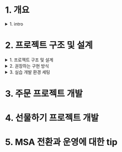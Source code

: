 
# 1. 개요

<details> <summary> 1. intro </summary>

## 1. intro



</details>

# 2. 프로젝트 구조 및 설계

<details><summary> 1. 프로젝트 구조 및 설계 </summary>

</details>

<details><summary> 2. 권장하는 구현 방식 </summary>

</details>

<details><summary> 3. 실습 개발 환경 세팅 </summary>

</details>

# 3. 주문 프로젝트 개발

# 4. 선물하기 프로젝트 개발

# 5. MSA 전환과 운영에 대한 tip